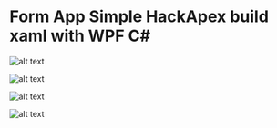 # Form App Simple HackApex build xaml with WPF C#

![alt text](https://anh4.com/images/2020/06/18/CL775g.png)

![alt text](https://anh4.com/images/2020/06/18/CL7UWa.png)

![alt text](https://anh4.com/images/2020/06/18/CLUCE1.png)

![alt text](https://anh4.com/images/2020/06/18/CLUJdO.png)